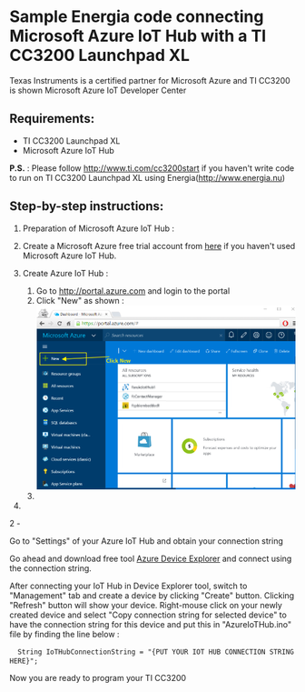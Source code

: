 # Sample Energia code connecting Microsoft Azure IoT Hub with a TI CC3200 Launchpad XL
Texas Instruments is a certified partner for Microsoft Azure and TI CC3200 is shown Microsoft Azure IoT Developer Center

## Requirements:
- TI CC3200 Launchpad XL
- Microsoft Azure IoT Hub

**P.S.** : Please follow http://www.ti.com/cc3200start if you haven't write code to run on TI CC3200 Launchpad XL using Energia(http://www.energia.nu)

## Step-by-step instructions:
 1. Preparation of Microsoft Azure IoT Hub  : 
   1. Create a Microsoft Azure free trial account from [here](https://azure.microsoft.com/en-us/pricing/free-trial/) if you haven't used Microsoft Azure IoT Hub. 
   2. Create Azure IoT Hub :
      1. Go to http://portal.azure.com and login to the portal
      2. Click "New" as shown : 
      ![](images/01_Azure_IoT_Hub_creation.png)
      3. 
  
 2. 
   
 2 - 



Go to "Settings" of your Azure IoT Hub and obtain your connection string

Go ahead and download free tool [Azure Device Explorer](https://github.com/Azure/azure-iot-sdks/blob/master/tools/DeviceExplorer/doc/how_to_use_device_explorer.md) and connect using the connection string.

After connecting your IoT Hub in Device Explorer tool, switch to "Management" tab and create a device by clicking "Create" button. Clicking "Refresh" button will show your device. Right-mouse click on your newly created device and select "Copy connection string for selected device" to have the connection string for this device and put this in "AzureIoTHub.ino" file by finding the line below : 

```
  String IoTHubConnectionString = "{PUT YOUR IOT HUB CONNECTION STRING HERE}";
```

Now you are ready to program your TI CC3200




